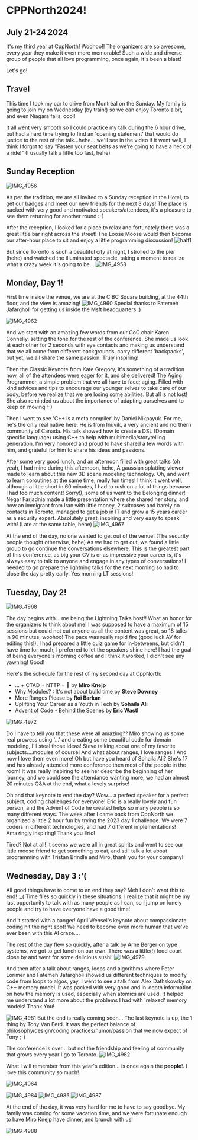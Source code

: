# **CPPNorth2024!**

## July 21-24 2024

It's my third year at CppNorth! Woohoo!! 
The organizers are so awesome, every year they make it even more memorable! Such a wide and diverse group of people that all love programming, once again, it's been a blast!

Let's go!

## Travel

This time I took my car to drive from Montréal on the Sunday. My family is going to join my on Wednesday (by train!) so we can enjoy Toronto a bit, and even Niagara falls, cool!

It all went very smooth so I could practice my talk during the 6 hour drive, but had a hard time trying to find an 'opening statement' that would do justice to the rest of the talk...hehe... 
we'll see in the video if it went well, I think I forgot to say "Fasten your seat belts as we're going to have a heck of a ride!" (I usually talk a little too fast, hehe)

## Sunday Reception

![IMG_4956](https://github.com/user-attachments/assets/4b2eee1d-dcb0-4c22-8b3e-493c8a3fb797)

As per the tradition, we are all invited to a Sunday reception in the Hotel, to get our badges and meet our new friends for the next 3 days! The place is packed with very good and motivated speakers/attendees, it's a pleasure to see them returning for another round :-)

After the reception, I looked for a place to relax and fortunately there was a great little bar right across the street! The Loose Moose would then become our after-hour place to sit and enjoy a little programming discussion!
![half1](https://github.com/user-attachments/assets/5da6fbcb-e01d-4c59-9f68-2bf252a4d0d6)


But since Toronto is such a beautiful city at night, I strolled to the pier (hehe) and watched the illuminated spectacle, taking a moment to realize what a crazy week it's going to be...
![IMG_4958](https://github.com/user-attachments/assets/3ea5bef0-42ff-4687-8d14-58f898a3f952)


## Monday, Day 1!

First time inside the venue, we are at the CIBC Square building, at the 44th floor, and the view is amazing!
![IMG_4960](https://github.com/user-attachments/assets/9efc5e3d-3867-4420-ba78-98ec6873a2f2)
Special thanks to Fatemeh Jafargholi for getting us inside the Msft headquarters :)


![IMG_4962](https://github.com/user-attachments/assets/fc79d516-21ec-48b0-8aad-66758d18ffeb)

And we start with an amazing few words from our CoC chair Karen Connelly, setting the tone for the rest of the conference. She made us look at each other for 2 seconds with eye contacts and making us understand that we all come from different backgrounds, carry different 'backpacks', but yet, we all share the same passion. Truly inspiring!

Then the Classic Keynote from Kate Gregory, it's something of a tradition now, all of the attendees were eager for it, and she delivered! The Aging Programmer, a simple problem that we all have to face; aging. Filled with kind advices and tips to encourage our younger selves to take care of our body, before we realize that we are losing some abilities. But all is not lost! She also reminded us about the importance of adapting ourselves and to keep on moving :-)

Then I went to see 'C++ is a meta compiler' by Daniel Nikpayuk. For me, he's the only real native here. He is from Inuvik, a very ancient and northern community of Canada. His talk showed how to create a DSL (Domain specific language) using C++ to help with multimedia/storytelling generation. I'm very honored and proud to have shared a few words with him, and grateful for him to share his ideas and passions.

After some very good lunch, and an afternoon filled with great talks (oh yeah, I had mine during this afternoon, hehe, A gaussian splatting viewer made to learn about this new 3D scene modeling technology. Oh, and went to learn coroutines at the same time, really fun times! I think it went well, although a little short in 60 minutes, I had to rush on a lot of things because I had too much content! Sorry!), some of us went to the Belonging dinner! 
Negar Farjadnia made a little presentation where she shared her story, and how an immigrant from Iran with little money, 2 suitcases and barely no contacts in Toronto, managed to get a job in IT and grow a 15 years career as a security expert. Absolutely great, inspiring and very easy to speak with! (I ate at the same table, hehe)
![IMG_4967](https://github.com/user-attachments/assets/0fd1a2a0-f61a-4231-810a-4382b89943a8)


At the end of the day, no one wanted to get out of the venue! (The security people thought otherwise, hehe) As we had to get out, we found a little group to go continue the conversations elsewhere. 
This is the greatest part of this conference, as big your CV is or as impressive your career is, it's always easy to talk to anyone and engage in any types of conversations! I needed to go prepare the lightning talks for the next morning so had to close the day pretty early. Yes morning LT sessions!

## Tuesday, Day 2!
![IMG_4968](https://github.com/user-attachments/assets/c9005783-67af-45af-bd2f-fa9b4939121f)

The day begins with... me being the Lightning Talks host!! What an honor for the organizers to think about me! I was supposed to have a maximum of 15 sessions but could not cut anyone as all the content was great, so 18 talks in 90 minutes, woohoo! The pace was really rapid fire (good luck AV for editing this!), I had prepared a little quiz game for in-betweens, but didn't have time for much, I preferred to let the speakers shine here! I had the goal of being everyone's morning coffee and I think it worked, I didn't see any yawning! Good!

Here's the schedule for the rest of my second day at CppNorth:
 - ... + CTAD + NTTP = 🤩 by **Miro Knejp**
 - Why Modules? : It's not about build time by **Steve Downey**
 - More Ranges Please by **Roi Barkan**
 - Uplifting Your Career as a Youth in Tech by **Sohaila Ali**
 - Advent of Code - Behind the Scenes by **Eric Wastl**

![IMG_4972](https://github.com/user-attachments/assets/d9a9edc8-7974-4f0b-9376-32dfbee30817)

Do I have to tell you that these were all amazing?? Miro showing us some real prowess using '...' and creating some beautiful code for domain modeling, I'll steal those ideas! Steve talking about one of my favorite subjects....modules of course! And what about ranges, I love ranges!! And now I love them even more! Oh but have you heard of Sohaila Ali? She's 17 and has already attended more conference then most of the people in the room! It was really inspiring to see her describe the beginning of her journey, and we could see the attendance wanting more, we had an almost 20 minutes Q&A at the end, what a lovely surprise!

Oh and that keynote to end the day? Wow... a perfect speaker for a perfect subject, coding challenges for everyone! Eric is a really lovely and fun person, and the Advent of Code he created helps so many people is so many different ways. The week after I came back from CppNorth we organized a little 2 hour fun by trying the 2023 day 1 challenge. We were 7 coders in different technologies, and had 7 different implementations! Amazingly inspiring! Thank you Eric!

Tired? Not at all! It seems we were all in great spirits and went to see our little moose friend to get something to eat, and still talk a lot about programming with Tristan Brindle and Miro, thank you for your company!!

## Wednesday, Day 3 :'(

All good things have to come to an end they say? Meh I don't want this to end! :_( Time flies so quickly in these situations.
I realize that it might be my last opportunity to talk with as many people as I can, so I jump on lonely people and try to have everyone have a good time!

And it started with a banger! April Wensel's keynote about compassionate coding hit the right spot! We need to become even more human that we've ever been with this AI craze....

The rest of the day flew so quickly, after a talk by Arne Berger on type systems, we got to get lunch on our own. There was a little(!) food court close by and went for some delicious sushi!
![IMG_4979](https://github.com/user-attachments/assets/0d424a00-93ae-44e8-a426-d1e9e28a8ae1)

And then after a talk about ranges, loops and algorithms where Peter Lorimer and Fatemeh Jafargholi showed us different techniques to modify code from loops to algos, yay, I went to see a talk from Alex Dathskovsky on C++ memory model. It was packed with very good and in-depth information on how the memory is used, especially  when atomics are used. It helped me understand a lot more about the problems I had with 'relaxed' memory models! Thank You!

![IMG_4981](https://github.com/user-attachments/assets/d9a2102a-c2fd-459a-82f1-e95fbb51ebe1)
But the end is really coming soon... The last keynote is up, the 1 thing by Tony Van Eerd. It was the perfect balance of philosophy/design/coding practices/humor/passion that we now expect of Tony ;-)

The conference is over... but not the friendship and feeling of community that grows every year I go to Toronto.
![IMG_4982](https://github.com/user-attachments/assets/c51fd9ae-e26c-41de-8b75-53b99b0e42fc)

What I will remember from this year's edition... is once again the **people**!. I love this community so much! 

![IMG_4964](https://github.com/user-attachments/assets/3226fb3a-085b-48a2-93c5-c74f9f188006)

![IMG_4984](https://github.com/user-attachments/assets/5e01c2f5-bd11-4755-96f1-705933bd90be)
![IMG_4985](https://github.com/user-attachments/assets/d8474c40-9648-4226-bc15-45bb7aea34e9)
![IMG_4987](https://github.com/user-attachments/assets/f3746964-7d77-47c7-bc3b-03174f3cf70a)

At the end of the day, it was very hard for me to have to say goodbye. 
My family was coming for some vacation time, and we were fortunate enough to have Miro Knejp have dinner, and brunch with us!

![IMG_4988](https://github.com/user-attachments/assets/69e99606-83c6-468f-906e-a040320e7559)




